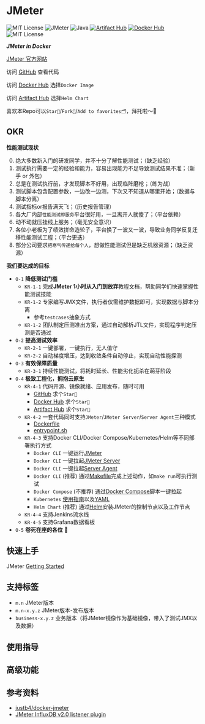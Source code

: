 # JMeter

![MIT License](https://img.shields.io/badge/license-MIT-blue.svg)
![JMeter](https://img.shields.io/badge/jmeter-5.5-blue.svg)
![Java](https://img.shields.io/badge/java-openjdk15-blue.svg)
[![Artifact Hub](https://img.shields.io/endpoint?url=https://artifacthub.io/badge/repository/jmeter)](https://artifacthub.io/packages/search?repo=jmeter)
[![Docker Hub](https://img.shields.io/badge/dockerhub-JMeter-brightgreen.svg)]({https://hub.docker.com/r/liukunup/jmeter})
![MIT License](https://img.shields.io/badge/wechat-我的代码温柔如风-brightgreen.svg)

***JMeter in Docker***

[JMeter 官方网站](https://jmeter.apache.org)

访问 [GitHub](https://github.com/liukunup/JMeter) 查看代码

访问 [Docker Hub](https://hub.docker.com/r/liukunup/jmeter) 选择`Docker Image`

访问 [Artifact Hub](https://artifacthub.io/packages/helm/jmeter/jmeter) 选择`Helm Chart`

喜欢本Repo可以`Star🌟`/`Fork🍴`/`Add to favorites🗂`，拜托啦～🫰


## OKR

**性能测试现状**

0. 绝大多数新入门的研发同学，并不十分了解性能测试；（缺乏经验）
1. 测试执行需要一定的经验和能力，容易出现能力不足导致测试结果不准；（新手 or 外包）
2. 总是在测试执行前，才发现脚本不好用，出现临阵磨枪；（练为战）
3. 测试脚本包含配置参数，一边改一边测，下次又不知道从哪里开始；（数据与脚本分离）
4. 测试指标or报告满天飞；（历史报告管理）
5. 各大厂内部`性能测试即服务`平台很好用，一旦离开人就傻了；（平台依赖）
6. 动不动就压挂线上服务；（毫无安全意识）
7. 各位小老板为了绩效拼命造轮子，平台换了一波又一波，导致业务同学反复迁移性能测试工程；（平台更迭）
8. 部分公司要求`把寒气传递给每个人`，想做性能测试但是缺乏机器资源；（缺乏资源）

**我们要达成的目标**

- `O-1` **降低测试门槛**
  - `KR-1-1` 完成**JMeter 1小时从入门到放弃**教程文档，帮助同学们快速掌握性能测试技能
  - `KR-1-2` 专家编写JMX文件，执行者仅需维护数据即可，实现数据与脚本分离
    - 参考`testcases`抽象方式
  - `KR-1-2` 团队制定压测准出方案，通过自动解析JTL文件，实现程序判定压测是否通过
- `O-2` **提高测试效率**
  - `KR-2-1` 一键部署，一键执行，无人值守
  - `KR-2-2` 自动梯度增压，达到收敛条件自动停止，实现自动性能探测
- `O-3` **有效保障质量**
  - `KR-3-1` 持续性能测试，将耗时延长、性能劣化扼杀在萌芽阶段
- `O-4` **极致工程化，拥抱云原生**
  - `KR-4-1` 代码开源、镜像就绪、应用发布，随时可用
    - [GitHub](https://github.com/liukunup/JMeter) 求个`Star🌟`
    - [Docker Hub](https://hub.docker.com/r/liukunup/jmeter) 求个`Star🌟`
    - [Artifact Hub](https://artifacthub.io/packages/helm/jmeter/jmeter) 求个`Star🌟`
  - `KR-4-2` 一套代码同时支持`JMeter`/`JMeter Server`/`Server Agent`三种模式
    - [Dockerfile](jmeter/Dockerfile)
    - [entrypoint.sh](jmeter/entrypoint.sh)
  - `KR-4-3` 支持Docker CLI/Docker Compose/Kubernetes/Helm等不同部署执行方式
    - `Docker CLI` 一键运行[JMeter](run_jmeter.sh)
    - `Docker CLI` 一键拉起[JMeter Server](run_jmeter_server.sh)
    - `Docker CLI` 一键拉起[Server Agent](run_server_agent.sh)
    - `Docker CLI` (推荐) 通过[Makefile](Makefile)完成上述动作，如`make run`可执行测试
    - `Docker Compose` (不推荐) 通过[Docker Compose](docker-compose.yaml)脚本一键拉起
    - `Kubernetes` [使用指南](all-in-one/README.md)以及[YAML](all-in-one/perf.yaml)
    - `Helm Chart` (推荐) 通过[Helm](helm-charts/README.md)安装JMeter的控制节点以及工作节点
  - `KR-4-4` 支持Jenkins流水线
  - `KR-4-5` 支持Grafana数据看板
- `O-5` **卷死在座的各位** 👻


## 快速上手

JMeter [Getting Started](https://jmeter.apache.org/usermanual/get-started.html)

## 支持标签

- `m.n` JMeter版本
- `m.n-x.y.z` JMeter版本-发布版本
- `business-x.y.z` 业务版本（将JMeter镜像作为基础镜像，带入了测试JMX以及数据）

## 使用指导

## 高级功能

## 参考资料

- [justb4/docker-jmeter](https://github.com/justb4/docker-jmeter)
- [JMeter InfluxDB v2.0 listener plugin](https://github.com/mderevyankoaqa/jmeter-influxdb2-listener-plugin)

